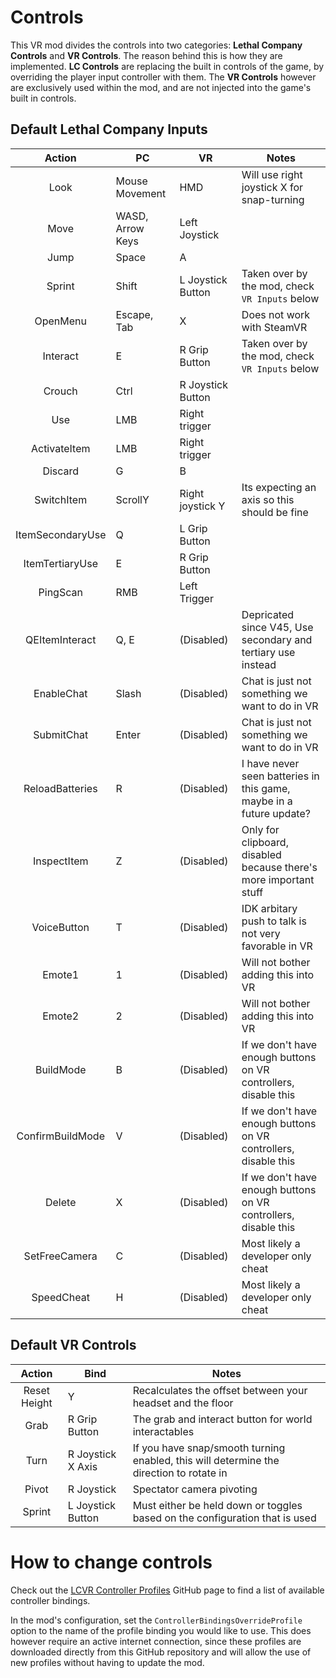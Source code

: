 # Controls

This VR mod divides the controls into two categories: **Lethal Company Controls** and **VR Controls**. The reason behind this is how they are implemented. **LC Controls** are replacing the built in controls of the game, by overriding the player input controller with them. The **VR Controls** however are exclusively used within the mod, and are not injected into the game's built in controls.

## Default Lethal Company Inputs

|      Action      | PC               | VR                | Notes                                                               |
| :--------------: | ---------------- | ----------------- | ------------------------------------------------------------------- |
|       Look       | Mouse Movement   | HMD               | Will use right joystick X for snap-turning                          |
|       Move       | WASD, Arrow Keys | Left Joystick     |                                                                     |
|       Jump       | Space            | A                 |                                                                     |
|      Sprint      | Shift            | L Joystick Button | Taken over by the mod, check `VR Inputs` below                      |
|     OpenMenu     | Escape, Tab      | X                 | Does not work with SteamVR                                          |
|     Interact     | E                | R Grip Button     | Taken over by the mod, check `VR Inputs` below                      |
|      Crouch      | Ctrl             | R Joystick Button |                                                                     |
|       Use        | LMB              | Right trigger     |                                                                     |
|   ActivateItem   | LMB              | Right trigger     |                                                                     |
|     Discard      | G                | B                 |                                                                     |
|    SwitchItem    | ScrollY          | Right joystick Y  | Its expecting an axis so this should be fine                        |
| ItemSecondaryUse | Q                | L Grip Button     |                                                                     |
| ItemTertiaryUse  | E                | R Grip Button     |                                                                     |
|     PingScan     | RMB              | Left Trigger      |                                                                     |
|  QEItemInteract  | Q, E             | (Disabled)        | Depricated since V45, Use secondary and tertiary use instead        |
|    EnableChat    | Slash            | (Disabled)        | Chat is just not something we want to do in VR                      |
|    SubmitChat    | Enter            | (Disabled)        | Chat is just not something we want to do in VR                      |
| ReloadBatteries  | R                | (Disabled)        | I have never seen batteries in this game, maybe in a future update? |
|   InspectItem    | Z                | (Disabled)        | Only for clipboard, disabled because there's more important stuff   |
|   VoiceButton    | T                | (Disabled)        | IDK arbitary push to talk is not very favorable in VR               |
|      Emote1      | 1                | (Disabled)        | Will not bother adding this into VR                                 |
|      Emote2      | 2                | (Disabled)        | Will not bother adding this into VR                                 |
|    BuildMode     | B                | (Disabled)        | If we don't have enough buttons on VR controllers, disable this     |
| ConfirmBuildMode | V                | (Disabled)        | If we don't have enough buttons on VR controllers, disable this     |
|      Delete      | X                | (Disabled)        | If we don't have enough buttons on VR controllers, disable this     |
|  SetFreeCamera   | C                | (Disabled)        | Most likely a developer only cheat                                  |
|    SpeedCheat    | H                | (Disabled)        | Most likely a developer only cheat                                  |

## Default VR Controls

|    Action    | Bind              | Notes                                                                                   |
| :----------: | ----------------- | --------------------------------------------------------------------------------------- |
| Reset Height | Y                 | Recalculates the offset between your headset and the floor                              |
|     Grab     | R Grip Button     | The grab and interact button for world interactables                                    |
|     Turn     | R Joystick X Axis | If you have snap/smooth turning enabled, this will determine the direction to rotate in |
|    Pivot     | R Joystick        | Spectator camera pivoting                                                               |
|    Sprint    | L Joystick Button | Must either be held down or toggles based on the configuration that is used             |

# How to change controls

Check out the [LCVR Controller Profiles](https://github.com/DaXcess/LCVR-Controller-Profiles) GitHub page to find a list of available controller bindings.

In the mod's configuration, set the `ControllerBindingsOverrideProfile` option to the name of the profile binding you would like to use. This does however require an active internet connection, since these profiles are downloaded directly from this GitHub repository and will allow the use of new profiles without having to update the mod.
